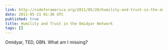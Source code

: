 ```yaml
---
link: http://codeforamerica.org/2011/05/20/humility-and-trust-in-the-omidyar-network/
date: 2011-05-21 01:36 UTC
published: true
title: Humility and Trust in the Omidyar Network
tags: []
---
```


Omidyar, TED, GBN. What am I missing?
